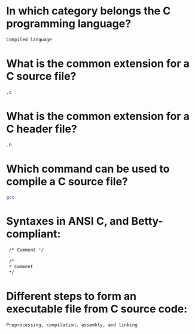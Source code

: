 # In which category belongs the C programming language?
```sh
Compiled language
```                                                              
# What is the common extension for a C source file?
```sh
.c
```
# What is the common extension for a C header file?
```sh
.h
```
# Which command can be used to compile a C source file?
```sh
gcc
```
# Syntaxes in ANSI C, and Betty-compliant:
```sh
 /* Comment */
  
 /*
 * Comment
 */
```
# Different steps to form an executable file from C source code:
```sh
Preprocessing, compilation, assembly, and linking
```
